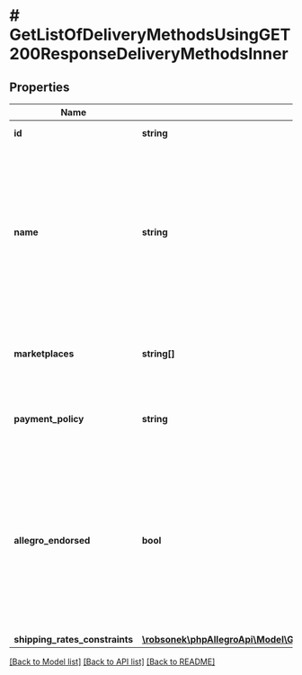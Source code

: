 # # GetListOfDeliveryMethodsUsingGET200ResponseDeliveryMethodsInner

## Properties

Name | Type | Description | Notes
------------ | ------------- | ------------- | -------------
**id** | **string** | Delivery method id. | [optional]
**name** | **string** | Delivery method name. Please note that only method ids are unique, not method names. For duplicate names, check the marketplaces, paymentPolicy and allegroEndorsed properties as well. | [optional]
**marketplaces** | **string[]** | List of marketplace ids where this delivery method is available for buyers. | [optional]
**payment_policy** | **string** | Whether the payment is to be collected in advance or on delivery. | [optional]
**allegro_endorsed** | **bool** | Indicates Allegro signed delivery method, which allows to easily distinguish similar delivery methods with various restrictions, e.g. Allegro Paczkomaty 24/7 InPost from Paczkomaty 24/7. | [optional]
**shipping_rates_constraints** | [**\robsonek\phpAllegroApi\Model\GetListOfDeliveryMethodsUsingGET200ResponseDeliveryMethodsInnerShippingRatesConstraints**](GetListOfDeliveryMethodsUsingGET200ResponseDeliveryMethodsInnerShippingRatesConstraints.md) |  | [optional]

[[Back to Model list]](../../README.md#models) [[Back to API list]](../../README.md#endpoints) [[Back to README]](../../README.md)
